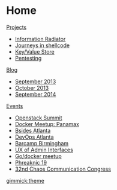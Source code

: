 # Home

[Projects]()

  * [Information Radiator](projects/infovent/index.md)
  * [Journeys in shellcode](projects/shellcode/index.md)
  * [Key/Value Store](projects/kvstore/index.md)
  * [Pentesting](projects/pentesting/index.md)

[Blog]()

  * [September 2013](blog/2013/09/index.md)
  * [October 2013](blog/2013/10/index.md)
  * [September 2014](blog/2014/09/index.md)

[Events]()

  * [Openstack Summit](events/2014/05/openstack.md)
  * [Docker Meetup: Panamax](events/2014/09/docker-panamax.md)
  * [Bsides Atlanta](events/2015/03/bsidesatl.md)
  * [DevOps Atlanta](events/2015/04/devopsatl.md)
  * [Barcamp Birmingham](events/2015/04/bhambarcamp.md)
  * [UX of Admin Interfaces](events/2015/07/ux-admin.md)
  * [Go/docker meetup](events/2015/07/godocker.md)
  * [Phreaknic 19](events/2015/11/phreaknic19.md)
  * [32nd Chaos Communication Congress](events/2015/12/32c3.md)

[gimmick:theme](readable)
